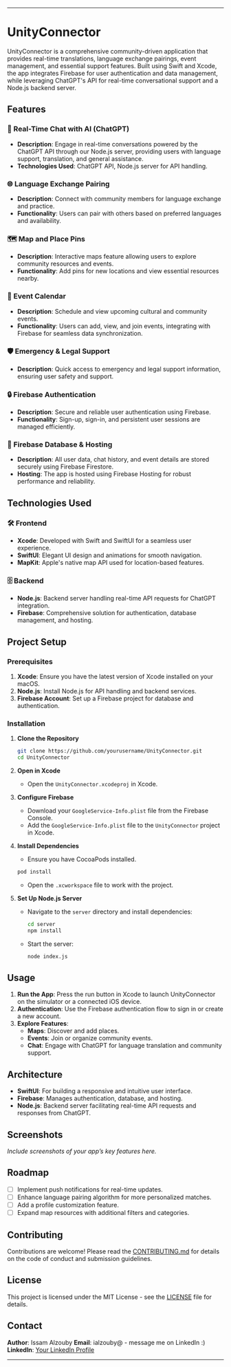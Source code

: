 
---

# UnityConnector

UnityConnector is a comprehensive community-driven application that provides real-time translations, language exchange pairings, event management, and essential support features. Built using Swift and Xcode, the app integrates Firebase for user authentication and data management, while leveraging ChatGPT's API for real-time conversational support and a Node.js backend server.

## Features

### 🔗 Real-Time Chat with AI (ChatGPT)
- **Description**: Engage in real-time conversations powered by the ChatGPT API through our Node.js server, providing users with language support, translation, and general assistance.
- **Technologies Used**: ChatGPT API, Node.js server for API handling.

### 🌐 Language Exchange Pairing
- **Description**: Connect with community members for language exchange and practice.
- **Functionality**: Users can pair with others based on preferred languages and availability.

### 🗺️ Map and Place Pins
- **Description**: Interactive maps feature allowing users to explore community resources and events.
- **Functionality**: Add pins for new locations and view essential resources nearby.

### 📅 Event Calendar
- **Description**: Schedule and view upcoming cultural and community events.
- **Functionality**: Users can add, view, and join events, integrating with Firebase for seamless data synchronization.

### 🛡️ Emergency & Legal Support
- **Description**: Quick access to emergency and legal support information, ensuring user safety and support.

### 🔒 Firebase Authentication
- **Description**: Secure and reliable user authentication using Firebase.
- **Functionality**: Sign-up, sign-in, and persistent user sessions are managed efficiently.

### 📂 Firebase Database & Hosting
- **Description**: All user data, chat history, and event details are stored securely using Firebase Firestore.
- **Hosting**: The app is hosted using Firebase Hosting for robust performance and reliability.

## Technologies Used
### 🛠️ Frontend
- **Xcode**: Developed with Swift and SwiftUI for a seamless user experience.
- **SwiftUI**: Elegant UI design and animations for smooth navigation.
- **MapKit**: Apple's native map API used for location-based features.

### 🗄️ Backend
- **Node.js**: Backend server handling real-time API requests for ChatGPT integration.
- **Firebase**: Comprehensive solution for authentication, database management, and hosting.

## Project Setup

### Prerequisites
1. **Xcode**: Ensure you have the latest version of Xcode installed on your macOS.
2. **Node.js**: Install Node.js for API handling and backend services.
3. **Firebase Account**: Set up a Firebase project for database and authentication.

### Installation

1. **Clone the Repository**
   ```bash
   git clone https://github.com/yourusername/UnityConnector.git
   cd UnityConnector
   ```

2. **Open in Xcode**
   - Open the `UnityConnector.xcodeproj` in Xcode.

3. **Configure Firebase**
   - Download your `GoogleService-Info.plist` file from the Firebase Console.
   - Add the `GoogleService-Info.plist` file to the `UnityConnector` project in Xcode.

4. **Install Dependencies**
   - Ensure you have CocoaPods installed.
   ```bash
   pod install
   ```
   - Open the `.xcworkspace` file to work with the project.

5. **Set Up Node.js Server**
   - Navigate to the `server` directory and install dependencies:
     ```bash
     cd server
     npm install
     ```
   - Start the server:
     ```bash
     node index.js
     ```

## Usage

1. **Run the App**: Press the run button in Xcode to launch UnityConnector on the simulator or a connected iOS device.
2. **Authentication**: Use the Firebase authentication flow to sign in or create a new account.
3. **Explore Features**:
   - **Maps**: Discover and add places.
   - **Events**: Join or organize community events.
   - **Chat**: Engage with ChatGPT for language translation and community support.

## Architecture

- **SwiftUI**: For building a responsive and intuitive user interface.
- **Firebase**: Manages authentication, database, and hosting.
- **Node.js**: Backend server facilitating real-time API requests and responses from ChatGPT.

## Screenshots
*Include screenshots of your app’s key features here.*

## Roadmap
- [ ] Implement push notifications for real-time updates.
- [ ] Enhance language pairing algorithm for more personalized matches.
- [ ] Add a profile customization feature.
- [ ] Expand map resources with additional filters and categories.

## Contributing
Contributions are welcome! Please read the [CONTRIBUTING.md](CONTRIBUTING.md) for details on the code of conduct and submission guidelines.

## License
This project is licensed under the MIT License - see the [LICENSE](LICENSE) file for details.

## Contact
**Author**: Issam Alzouby 
**Email**: ialzouby@ - message me on LinkedIn :) 
**LinkedIn**: [Your LinkedIn Profile](https://www.linkedin.com/in/ialzouby/)

---

